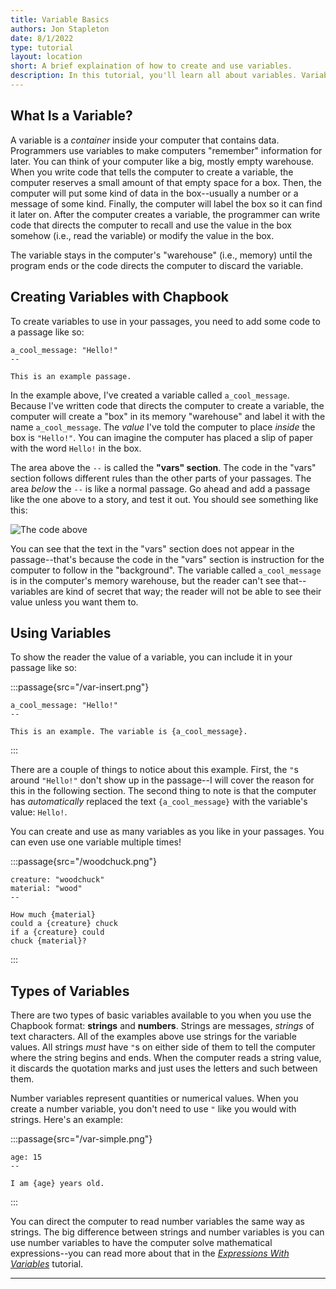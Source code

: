 ```yaml
---
title: Variable Basics
authors: Jon Stapleton
date: 8/1/2022
type: tutorial
layout: location
short: A brief explaination of how to create and use variables.
description: In this tutorial, you'll learn all about variables. Variables are containers that store information; they allow you to direct your story to "remember" information for later, and use that information across multiple passages. Using variables allows you to simplify stories with a lot of repetition, but they also open up lots of creative possibilities after you learn some other skills, like modifying variables across your story or using variables to embed passages.
---
```


## What Is a Variable?

A variable is a *container* inside your computer that contains data. Programmers use variables to make computers "remember" information for later. You can think of your computer like a big, mostly empty warehouse. When you write code that tells the computer to create a variable, the computer reserves a small amount of that empty space for a box. Then, the computer will put some kind of data in the box--usually a number or a message of some kind. Finally, the computer will label the box so it can find it later on. After the computer creates a variable, the programmer can write code that directs the computer to recall and use the value in the box somehow (i.e., read the variable) or modify the value in the box. 

<!-- ![Praxis comic panels](TODO:) -->

The variable stays in the computer's "warehouse" (i.e., memory) until the program ends or the code directs the computer to discard the variable.

## Creating Variables with Chapbook

To create variables to use in your passages, you need to add some code to a passage like so:

```
a_cool_message: "Hello!"
--

This is an example passage.
```

In the example above, I've created a variable called `a_cool_message`. Because I've written code that directs the computer to create a variable, the computer will create a "box" in its memory "warehouse" and label it with the name `a_cool_message`. The *value* I've told the computer to place *inside* the box is `"Hello!"`. You can imagine the computer has placed a slip of paper with the word `Hello!` in the box.

The area above the `--` is called the **"vars" section**. The code in the "vars" section follows different rules than the other parts of your passages. The area *below* the `--` is like a normal passage. Go ahead and add a passage like the one above to a story, and test it out. You should see something like this:

![The code above](/var-null.png)

You can see that the text in the "vars" section does not appear in the passage--that's because the code in the "vars" section is instruction for the computer to follow in the "background". The variable called `a_cool_message` is in the computer's memory warehouse, but the reader can't see that--variables are kind of secret that way; the reader will not be able to see their value unless you want them to.

## Using Variables

To show the reader the value of a variable, you can include it in your passage like so:

:::passage{src="/var-insert.png"}
```
a_cool_message: "Hello!"
--

This is an example. The variable is {a_cool_message}.
```
:::

There are a couple of things to notice about this example. First, the `"`s around `"Hello!"` don't show up in the passage--I will cover the reason for this in the following section. The second thing to note is that the computer has *automatically* replaced the text `{a_cool_message}` with the variable's value: `Hello!`.

You can create and use as many variables as you like in your passages. You can even use one variable multiple times!

:::passage{src="/woodchuck.png"}
```
creature: "woodchuck"
material: "wood"
--

How much {material}
could a {creature} chuck 
if a {creature} could
chuck {material}?
```
:::

## Types of Variables

There are two types of basic variables available to you when you use the Chapbook format: **strings** and **numbers**. Strings are messages, *strings* of text characters. All of the examples above use strings for the variable values. All strings *must* have `"`s on either side of them to tell the computer where the string begins and ends. When the computer reads a string value, it discards the quotation marks and just uses the letters and such between them.

Number variables represent quantities or numerical values. When you create a number variable, you don't need to use `"` like you would with strings. Here's an example:

:::passage{src="/var-simple.png"}
```
age: 15
--

I am {age} years old.
```
:::

You can direct the computer to read number variables the same way as strings. The big difference between strings and number variables is you can use number variables to have the computer solve mathematical expressions--you can read more about that in the *[Expressions With Variables](/locations/arithmetic-expressions)* tutorial.

---